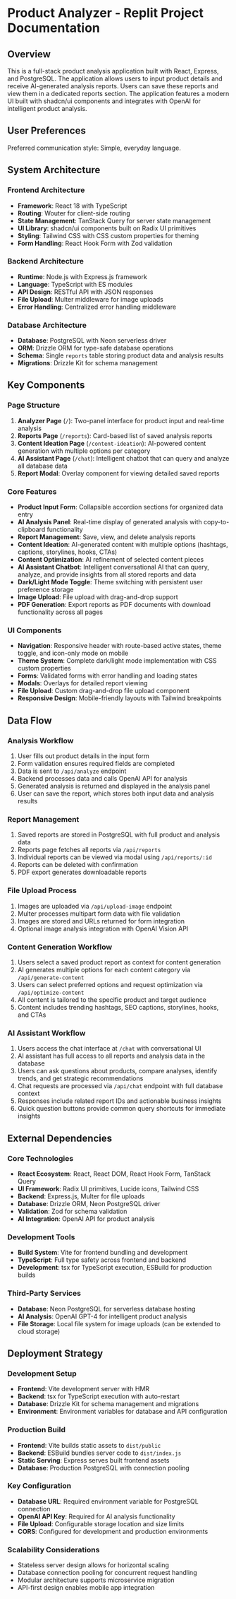 # Product Analyzer - Replit Project Documentation

## Overview

This is a full-stack product analysis application built with React, Express, and PostgreSQL. The application allows users to input product details and receive AI-generated analysis reports. Users can save these reports and view them in a dedicated reports section. The application features a modern UI built with shadcn/ui components and integrates with OpenAI for intelligent product analysis.

## User Preferences

Preferred communication style: Simple, everyday language.

## System Architecture

### Frontend Architecture
- **Framework**: React 18 with TypeScript
- **Routing**: Wouter for client-side routing
- **State Management**: TanStack Query for server state management
- **UI Library**: shadcn/ui components built on Radix UI primitives
- **Styling**: Tailwind CSS with CSS custom properties for theming
- **Form Handling**: React Hook Form with Zod validation

### Backend Architecture
- **Runtime**: Node.js with Express.js framework
- **Language**: TypeScript with ES modules
- **API Design**: RESTful API with JSON responses
- **File Upload**: Multer middleware for image uploads
- **Error Handling**: Centralized error handling middleware

### Database Architecture
- **Database**: PostgreSQL with Neon serverless driver
- **ORM**: Drizzle ORM for type-safe database operations
- **Schema**: Single `reports` table storing product data and analysis results
- **Migrations**: Drizzle Kit for schema management

## Key Components

### Page Structure
1. **Analyzer Page** (`/`): Two-panel interface for product input and real-time analysis
2. **Reports Page** (`/reports`): Card-based list of saved analysis reports
3. **Content Ideation Page** (`/content-ideation`): AI-powered content generation with multiple options per category
4. **AI Assistant Page** (`/chat`): Intelligent chatbot that can query and analyze all database data
5. **Report Modal**: Overlay component for viewing detailed saved reports

### Core Features
- **Product Input Form**: Collapsible accordion sections for organized data entry
- **AI Analysis Panel**: Real-time display of generated analysis with copy-to-clipboard functionality
- **Report Management**: Save, view, and delete analysis reports
- **Content Ideation**: AI-generated content with multiple options (hashtags, captions, storylines, hooks, CTAs)
- **Content Optimization**: AI refinement of selected content pieces
- **AI Assistant Chatbot**: Intelligent conversational AI that can query, analyze, and provide insights from all stored reports and data
- **Dark/Light Mode Toggle**: Theme switching with persistent user preference storage
- **Image Upload**: File upload with drag-and-drop support
- **PDF Generation**: Export reports as PDF documents with download functionality across all pages

### UI Components
- **Navigation**: Responsive header with route-based active states, theme toggle, and icon-only mode on mobile
- **Theme System**: Complete dark/light mode implementation with CSS custom properties
- **Forms**: Validated forms with error handling and loading states
- **Modals**: Overlays for detailed report viewing
- **File Upload**: Custom drag-and-drop file upload component
- **Responsive Design**: Mobile-friendly layouts with Tailwind breakpoints

## Data Flow

### Analysis Workflow
1. User fills out product details in the input form
2. Form validation ensures required fields are completed
3. Data is sent to `/api/analyze` endpoint
4. Backend processes data and calls OpenAI API for analysis
5. Generated analysis is returned and displayed in the analysis panel
6. User can save the report, which stores both input data and analysis results

### Report Management
1. Saved reports are stored in PostgreSQL with full product and analysis data
2. Reports page fetches all reports via `/api/reports`
3. Individual reports can be viewed via modal using `/api/reports/:id`
4. Reports can be deleted with confirmation
5. PDF export generates downloadable reports

### File Upload Process
1. Images are uploaded via `/api/upload-image` endpoint
2. Multer processes multipart form data with file validation
3. Images are stored and URLs returned for form integration
4. Optional image analysis integration with OpenAI Vision API

### Content Generation Workflow
1. Users select a saved product report as context for content generation
2. AI generates multiple options for each content category via `/api/generate-content`
3. Users can select preferred options and request optimization via `/api/optimize-content`
4. All content is tailored to the specific product and target audience
5. Content includes trending hashtags, SEO captions, storylines, hooks, and CTAs

### AI Assistant Workflow
1. Users access the chat interface at `/chat` with conversational UI
2. AI assistant has full access to all reports and analysis data in the database
3. Users can ask questions about products, compare analyses, identify trends, and get strategic recommendations
4. Chat requests are processed via `/api/chat` endpoint with full database context
5. Responses include related report IDs and actionable business insights
6. Quick question buttons provide common query shortcuts for immediate insights

## External Dependencies

### Core Technologies
- **React Ecosystem**: React, React DOM, React Hook Form, TanStack Query
- **UI Framework**: Radix UI primitives, Lucide icons, Tailwind CSS
- **Backend**: Express.js, Multer for file uploads
- **Database**: Drizzle ORM, Neon PostgreSQL driver
- **Validation**: Zod for schema validation
- **AI Integration**: OpenAI API for product analysis

### Development Tools
- **Build System**: Vite for frontend bundling and development
- **TypeScript**: Full type safety across frontend and backend
- **Development**: tsx for TypeScript execution, ESBuild for production builds

### Third-Party Services
- **Database**: Neon PostgreSQL for serverless database hosting
- **AI Analysis**: OpenAI GPT-4 for intelligent product analysis
- **File Storage**: Local file system for image uploads (can be extended to cloud storage)

## Deployment Strategy

### Development Setup
- **Frontend**: Vite development server with HMR
- **Backend**: tsx for TypeScript execution with auto-restart
- **Database**: Drizzle Kit for schema management and migrations
- **Environment**: Environment variables for database and API configuration

### Production Build
- **Frontend**: Vite builds static assets to `dist/public`
- **Backend**: ESBuild bundles server code to `dist/index.js`
- **Static Serving**: Express serves built frontend assets
- **Database**: Production PostgreSQL with connection pooling

### Key Configuration
- **Database URL**: Required environment variable for PostgreSQL connection
- **OpenAI API Key**: Required for AI analysis functionality
- **File Upload**: Configurable storage location and size limits
- **CORS**: Configured for development and production environments

### Scalability Considerations
- Stateless server design allows for horizontal scaling
- Database connection pooling for concurrent request handling
- Modular architecture supports microservice migration
- API-first design enables mobile app integration